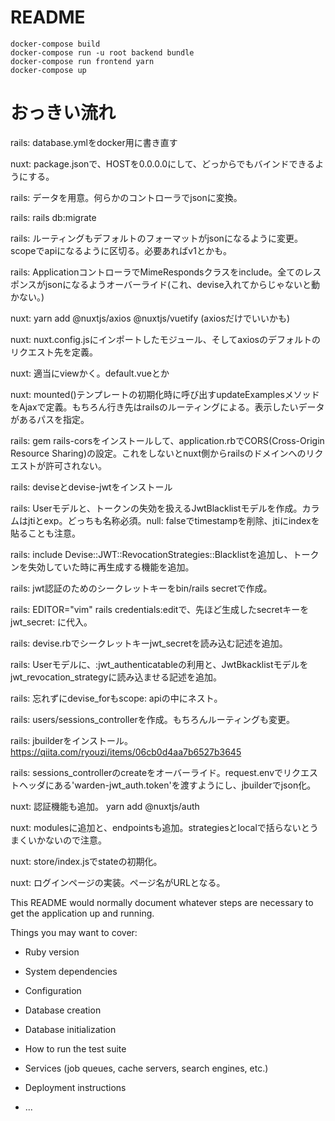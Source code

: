 # README

```
docker-compose build
docker-compose run -u root backend bundle
docker-compose run frontend yarn
docker-compose up
```

# おっきい流れ

rails: database.ymlをdocker用に書き直す

nuxt: package.jsonで、HOSTを0.0.0.0にして、どっからでもバインドできるようにする。

rails: データを用意。何らかのコントローラでjsonに変換。

rails: rails db:migrate

rails: ルーティングもデフォルトのフォーマットがjsonになるように変更。scopeでapiになるように区切る。必要あればv1とかも。

rails: ApplicationコントローラでMimeRespondsクラスをinclude。全てのレスポンスがjsonになるようオーバーライド(これ、devise入れてからじゃないと動かない。)

nuxt: yarn add @nuxtjs/axios @nuxtjs/vuetify (axiosだけでいいかも)

nuxt: nuxt.config.jsにインポートしたモジュール、そしてaxiosのデフォルトのリクエスト先を定義。

nuxt: 適当にviewかく。default.vueとか

nuxt: mounted()テンプレートの初期化時に呼び出すupdateExamplesメソッドをAjaxで定義。もちろん行き先はrailsのルーティングによる。表示したいデータがあるパスを指定。

rails: gem rails-corsをインストールして、application.rbでCORS(Cross-Origin Resource Sharing)の設定。これをしないとnuxt側からrailsのドメインへのリクエストが許可されない。

rails: deviseとdevise-jwtをインストール

rails: Userモデルと、トークンの失効を扱えるJwtBlacklistモデルを作成。カラムはjtiとexp。どっちも名称必須。null: falseでtimestampを削除、jtiにindexを貼ることも注意。

rails: include Devise::JWT::RevocationStrategies::Blacklistを追加し、トークンを失効していた時に再生成する機能を追加。

rails: jwt認証のためのシークレットキーをbin/rails secretで作成。

rails: EDITOR="vim" rails credentials:editで、先ほど生成したsecretキーをjwt_secret: に代入。

rails: devise.rbでシークレットキーjwt_secretを読み込む記述を追加。

rails: Userモデルに、:jwt_authenticatableの利用と、JwtBkacklistモデルをjwt_revocation_strategyに読み込ませる記述を追加。

rails: 忘れずにdevise_forもscope: apiの中にネスト。

rails: users/sessions_controllerを作成。もちろんルーティングも変更。

rails: jbuilderをインストール。https://qiita.com/ryouzi/items/06cb0d4aa7b6527b3645

rails: sessions_controllerのcreateをオーバーライド。request.envでリクエストヘッダにある'warden-jwt_auth.token'を渡すようにし、jbuilderでjson化。

nuxt: 認証機能も追加。 yarn add @nuxtjs/auth

nuxt: modulesに追加と、endpointsも追加。strategiesとlocalで括らないとうまくいかないので注意。

nuxt: store/index.jsでstateの初期化。

nuxt: ログインページの実装。ページ名がURLとなる。









This README would normally document whatever steps are necessary to get the
application up and running.

Things you may want to cover:

* Ruby version

* System dependencies

* Configuration

* Database creation

* Database initialization

* How to run the test suite

* Services (job queues, cache servers, search engines, etc.)

* Deployment instructions

* ...
